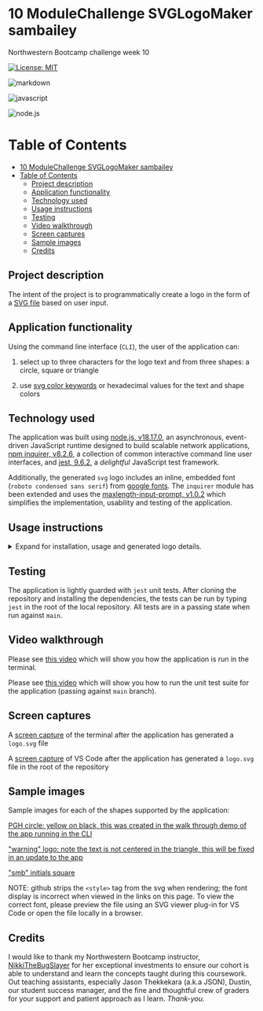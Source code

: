 # 10 ModuleChallenge SVGLogoMaker sambailey
Northwestern Bootcamp challenge week 10

[![License: MIT](https://img.shields.io/badge/License-MIT-yellow.svg)](https://opensource.org/licenses/MIT)

![markdown](https://img.shields.io/badge/Markdown-000000?style=for-the-badge&logo=markdown&logoColor=white)

![javascript](https://img.shields.io/badge/JavaScript-F7DF1E?style=for-the-badge&logo=javascript&logoColor=black)

![node.js](https://img.shields.io/badge/Node.js-43853D?style=for-the-badge&logo=node.js&logoColor=white)

# Table of Contents
- [10 ModuleChallenge SVGLogoMaker sambailey](#10-modulechallenge-svglogomaker-sambailey)
- [Table of Contents](#table-of-contents)
  - [Project description](#project-description)
  - [Application functionality](#application-functionality)
  - [Technology used](#technology-used)
  - [Usage instructions](#usage-instructions)
  - [Testing](#testing)
  - [Video walkthrough](#video-walkthrough)
  - [Screen captures](#screen-captures)
  - [Sample images](#sample-images)
  - [Credits](#credits)

## Project description

The intent of the project is to programmatically create a logo in the form of a [SVG file](https://en.wikipedia.org/wiki/Scalable_Vector_Graphics) based on user input.

## Application functionality

Using the command line interface (`CLI`), the user of the application can:
1. select up to three characters for the logo text and from three shapes: a circle, square or triangle

2. use [svg color keywords]( https://upload.wikimedia.org/wikipedia/commons/2/2b/SVG_Recognized_color_keyword_names.svg) or hexadecimal values for the text and shape colors

## Technology used

The application was built using [node.js, v18.17.0](https://nodejs.org/en), an asynchronous, event-driven JavaScript runtime designed to build scalable network applications, [npm inquirer, v8.2.6](https://www.npmjs.com/package/inquirer), a collection of common interactive command line user interfaces, and [jest, 9.6.2](https://jestjs.io/), a *delightful* JavaScript test framework.

Additionally, the generated `svg` logo includes an inline, embedded font (`roboto condensed sans serif`) from [google fonts](https://fonts.google.com/). The `inquirer` module has been extended and uses the [maxlength-input-prompt, v1.0.2](https://github.com/jwarby/inquirer-maxlength-input-prompt) which simplifies the implementation, usability and testing of the application.

## Usage instructions

<details>
<summary> Expand for installation, usage and generated logo details.</summary>

1. **Installation**

    *prerequisites:*
    
    [VS Code](https://code.visualstudio.com/download)

    [required packages, link to package.json in github repository](https://github.com/thoughtsinbuttermilk/10-ModuleChallenge-SVGLogoMaker-sambailey/blob/a6165d792efc7fb656f1b2b635ee339fb8d9e64d/package.json)


   • Clone the repository: `git clone git@github.com:thoughtsinbuttermilk/10-ModuleChallenge-SVGLogoMaker-sambailey.git`

   •  Install and launch VS Code

   • In the `terminal`, use `npm` to install required packages

2. **Usage, CLI**

    Run the application by entering `node index.js` in the `terminal` and follow the prompts

3. **Generated logo**
   
    After running the application, a file named `logo.svg` will be generated in the root of the repository
</details>

## Testing

The application is lightly guarded with `jest` unit tests. After cloning the repository and installing the dependencies, the tests can be run by typing `jest` in the root of the local repository. All tests are in a passing state when run against `main`.

## Video walkthrough

Please see [this video](https://drive.google.com/file/d/1QFb5mc9S42LY-xphfu1fAy6aX29D4g-k/view?usp=sharing) which will  show you how the application is run in the terminal.

Please see [this video](https://drive.google.com/file/d/1J5AXEQ3iRWJfFXKKlO6MYijpoWjyNK8_/view?usp=sharing) which will show you how to run the unit test suite for the application (passing against `main` branch).

## Screen captures

A [screen capture]() of the terminal after the application has generated a `logo.svg` file

A [screen capture]() of VS Code after the application has generated a `logo.svg` file in the root of the repository

## Sample images

Sample images for each of the shapes supported by the application:

[PGH circle: yellow on black, this was created in the walk through demo of the app running in the CLI](https://github.com/thoughtsinbuttermilk/10-ModuleChallenge-SVGLogoMaker-sambailey/blob/47678a4dcbe810b3c87eb16f3306e1f6b8af071c/examples/sample%20logos/logo-PGH.svg)

["warning" logo: note the text is not centered in the triangle, this will be fixed in an update to the app](https://github.com/thoughtsinbuttermilk/10-ModuleChallenge-SVGLogoMaker-sambailey/blob/89564bbd47ea63b9fc4ba8a72292721d1f038b66/examples/sample%20logos/logo-warning.svg)

["smb" initials square](https://github.com/thoughtsinbuttermilk/10-ModuleChallenge-SVGLogoMaker-sambailey/blob/89564bbd47ea63b9fc4ba8a72292721d1f038b66/examples/sample%20logos/logo-smb.svg)

NOTE: github strips the `<style>` tag from the svg when rendering; the font display is incorrect when viewed in the links on this page. To view the correct font, please preview the file using an SVG viewer plug-in for VS Code or open the file locally in a browser. 

## Credits

I would like to thank my Northwestern Bootcamp instructor, [NikkiTheBugSlayer](https://github.com/NikkiTheBugSlayer) for her exceptional investments to ensure our cohort is able to understand and learn the concepts taught during this coursework. Out teaching assistants, especially Jason Thekkekara (a.k.a JSON), Dustin, our student success manager, and the fine and thoughtful crew of graders for your support and patient approach as I learn. *Thank-you.*